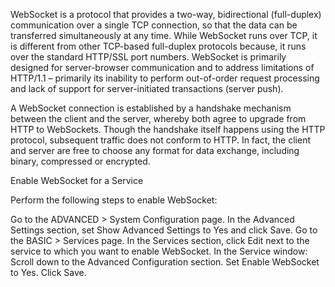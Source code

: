 WebSocket is a protocol that provides a two-way, bidirectional (full-duplex) communication over a single TCP connection, so that the data can be transferred simultaneously at any time.  While WebSocket runs over TCP, it is different from other TCP-based full-duplex protocols because, it runs over the standard HTTP/SSL port numbers. WebSocket is primarily designed for server-browser communication and to address limitations of HTTP/1.1 – primarily its inability to perform out-of-order request processing and lack of support for server-initiated transactions (server push).

 

A WebSocket connection is established by a handshake mechanism between the client and the server, whereby both agree to upgrade from HTTP to WebSockets. Though the handshake itself happens using the HTTP protocol, subsequent traffic does not conform to HTTP. In fact, the client and server are free to choose any format for data exchange, including binary, compressed or encrypted.

 

Enable WebSocket for a Service

Perform the following steps to enable WebSocket:

Go to the ADVANCED > System Configuration page.
In the Advanced Settings section, set Show Advanced Settings to Yes and click Save.
Go to the BASIC > Services page.
In the Services section, click Edit next to the service to which you want to enable WebSocket.
In the Service window:
Scroll down to the Advanced Configuration section.
Set Enable WebSocket to Yes.
Click Save.